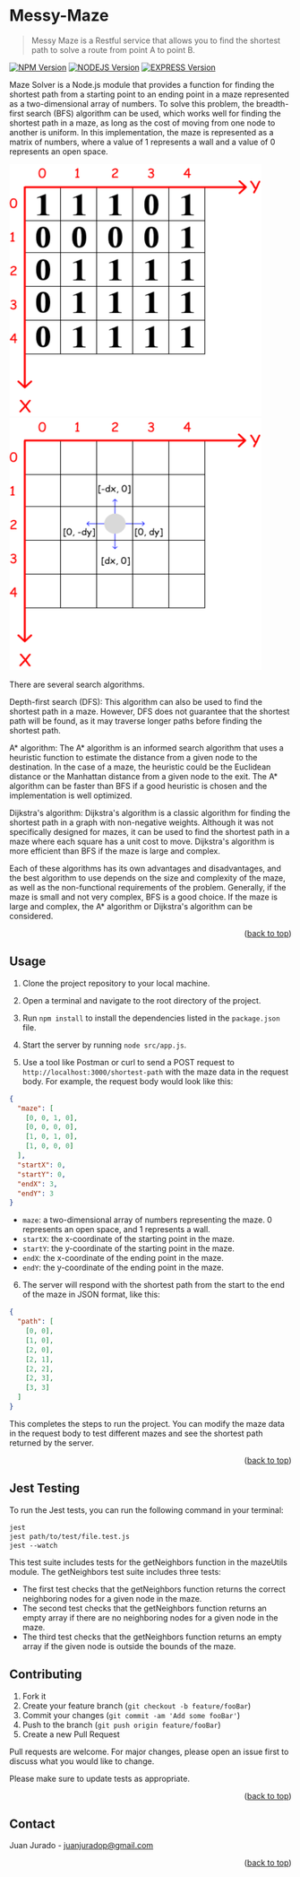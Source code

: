 # Messy-Maze

> Messy Maze is a Restful service that allows you to find the shortest path to solve a route from point A to point B.

[![NPM Version][npm-image]][npm-url]
[![NODEJS Version][nodejs-image]][nodejs-url]
[![EXPRESS Version][express-image]][express-url]

Maze Solver is a Node.js module that provides a function for finding the shortest path from a starting point to an ending point in a maze represented as a two-dimensional array of numbers. To solve this problem, the breadth-first search (BFS) algorithm can be used, which works well for finding the shortest path in a maze, as long as the cost of moving from one node to another is uniform.
In this implementation, the maze is represented as a matrix of numbers, where a value of 1 represents a wall and a value of 0 represents an open space.

<img src="imgs/Group 1.png" alt="maze" style="height: 450px; width:450px;"/>
<img src="imgs/Group 2.png" alt="maze" style="height: 450px; width:450px;"/>

There are several search algorithms.

Depth-first search (DFS): This algorithm can also be used to find the shortest path in a maze. However, DFS does not guarantee that the shortest path will be found, as it may traverse longer paths before finding the shortest path.

A* algorithm: The A* algorithm is an informed search algorithm that uses a heuristic function to estimate the distance from a given node to the destination. In the case of a maze, the heuristic could be the Euclidean distance or the Manhattan distance from a given node to the exit. The A* algorithm can be faster than BFS if a good heuristic is chosen and the implementation is well optimized.

Dijkstra's algorithm: Dijkstra's algorithm is a classic algorithm for finding the shortest path in a graph with non-negative weights. Although it was not specifically designed for mazes, it can be used to find the shortest path in a maze where each square has a unit cost to move. Dijkstra's algorithm is more efficient than BFS if the maze is large and complex.

Each of these algorithms has its own advantages and disadvantages, and the best algorithm to use depends on the size and complexity of the maze, as well as the non-functional requirements of the problem. Generally, if the maze is small and not very complex, BFS is a good choice. If the maze is large and complex, the A* algorithm or Dijkstra's algorithm can be considered.

<p align="right">(<a href="#readme-top">back to top</a>)</p>

## Usage

1. Clone the project repository to your local machine.

2. Open a terminal and navigate to the root directory of the project.

3. Run `npm install` to install the dependencies listed in the `package.json` file.

4. Start the server by running `node src/app.js`.

5. Use a tool like Postman or curl to send a POST request to `http://localhost:3000/shortest-path` with the maze data in the request body. For example, the request body would look like this:

```json
{
  "maze": [
    [0, 0, 1, 0],
    [0, 0, 0, 0],
    [1, 0, 1, 0],
    [1, 0, 0, 0]
  ],
  "startX": 0,
  "startY": 0,
  "endX": 3,
  "endY": 3
}
```
- `maze`: a two-dimensional array of numbers representing the maze. 0 represents an open space, and 1 represents a wall.
- `startX`: the x-coordinate of the starting point in the maze.
- `startY`: the y-coordinate of the starting point in the maze.
- `endX`: the x-coordinate of the ending point in the maze.
- `endY`: the y-coordinate of the ending point in the maze.

6. The server will respond with the shortest path from the start to the end of the maze in JSON format, like this:
```json
{
  "path": [
    [0, 0],
    [1, 0],
    [2, 0],
    [2, 1],
    [2, 2],
    [2, 3],
    [3, 3]
  ]
}

```
This completes the steps to run the project. You can modify the maze data in the request body to test different mazes and see the shortest path returned by the server.
<p align="right">(<a href="#readme-top">back to top</a>)</p>



## Jest Testing
To run the Jest tests, you can run the following command in your terminal:

```
jest
jest path/to/test/file.test.js
jest --watch
```

This test suite includes tests for the getNeighbors function in the mazeUtils module.
The getNeighbors test suite includes three tests:
- The first test checks that the getNeighbors function returns the correct neighboring nodes for a given node in the maze.
- The second test checks that the getNeighbors function returns an empty array if there are no neighboring nodes for a given node in the maze.
- The third test checks that the getNeighbors function returns an empty array if the given node is outside the bounds of the maze.

## Contributing
1. Fork it
2. Create your feature branch (`git checkout -b feature/fooBar`)
3. Commit your changes (`git commit -am 'Add some fooBar'`)
4. Push to the branch (`git push origin feature/fooBar`)
5. Create a new Pull Request

Pull requests are welcome. For major changes, please open an issue first to discuss what you would like to change.

Please make sure to update tests as appropriate.
<p align="right">(<a href="#readme-top">back to top</a>)</p>

<!-- Markdown link & img dfn's -->
[npm-image]: https://img.shields.io/badge/npm-9.4.0-brightgreen
[npm-url]: https://npmjs.org/package/datadog-metrics
[nodejs-image]: https://img.shields.io/badge/nodejs-v19.6.1-blue
[nodejs-url]: https://nodejs.org/en/
[express-image]: https://img.shields.io/badge/express-4.18.2-yellowgreen
[express-url]: https://expressjs.com/

<!------------------------------------------------------------->
## Contact
Juan Jurado - juanjuradop@gmail.com

<p align="right">(<a href="#readme-top">back to top</a>)</p>